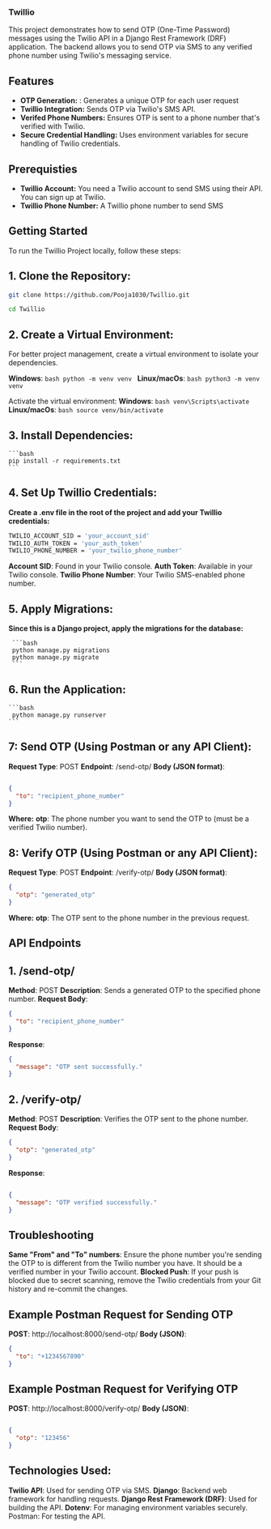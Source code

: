 ### Twillio

This project demonstrates how to send OTP (One-Time Password) messages using the Twilio API in a Django Rest Framework (DRF) application. The backend allows you to send OTP via SMS to any verified phone number using Twilio's messaging service.
## Features

- **OTP Generation:** : Generates a unique OTP for each user request
- **Twillio Integration:** Sends OTP via Twilio's SMS API.
- **Verifed Phone Numbers:** Ensures OTP is sent to a phone number that's verified with Twilio.
- **Secure Credential Handling:** Uses environment variables for secure handling of Twilio credentials.


## Prerequisties

- **Twillio Account:** You need a Twilio account to send SMS using their API. You can sign up at Twilio.
- **Twillio Phone Number:** A Twillio phone number to send SMS


## Getting Started

To run the Twillio Project locally, follow these steps:

## 1. Clone the Repository:
   ```bash
   git clone https://github.com/Pooja1030/Twillio.git
   ```
   ```bash
   cd Twillio
   ```
## 2. Create a Virtual Environment:

   For better project management, create a virtual environment to isolate your dependencies.

   **Windows**:
    ```bash
    python -m venv venv
    ```
   **Linux/macOs**:
    ```bash
    python3 -m venv venv
    ```

   Activate the virtual environment:
   **Windows**:
     ```bash
     venv\Scripts\activate
     ```
   **Linux/macOs**:
     ```bash
     source venv/bin/activate
     ```
    
## 3. **Install Dependencies**:
    ```bash
    pip install -r requirements.txt
    ```
    
## 4. Set Up Twillio Credentials:

**Create a .env file in the root of the project and add your Twillio credentials:**
  ```bash
  TWILIO_ACCOUNT_SID = 'your_account_sid'
  TWILIO_AUTH_TOKEN = 'your_auth_token'
  TWILIO_PHONE_NUMBER = 'your_twilio_phone_number'
  ```

  **Account SID**: Found in your Twilio console.
  **Auth Token**: Available in your Twilio console.
  **Twilio Phone Number**: Your Twilio SMS-enabled phone number.

## 5. Apply Migrations:
 
   **Since this is a Django project, apply the migrations for the database:**

     ```bash
     python manage.py migrations
     python manage.py migrate
     ```

## 6. Run the Application:
    ```bash
     python manage.py runserver
    ```

## 7: Send OTP (Using Postman or any API Client):
  **Request Type**: POST
  **Endpoint**: /send-otp/
  **Body (JSON format)**:

```json

{
  "to": "recipient_phone_number"
}
```

**Where:**
**otp**: The phone number you want to send the OTP to (must be a verified Twilio number).

## 8: Verify OTP (Using Postman or any API Client):
**Request Type**: POST
**Endpoint**: /verify-otp/
**Body (JSON format)**:
```json
{
  "otp": "generated_otp"
}
```

**Where:**
**otp**: The OTP sent to the phone number in the previous request.

## API Endpoints 
## 1. /send-otp/
**Method**: POST
**Description**: Sends a generated OTP to the specified phone number.
**Request Body**:
```json
{
  "to": "recipient_phone_number"
}
```
**Response**:
```json
{
  "message": "OTP sent successfully."
}
```

## 2. /verify-otp/
**Method**: POST
**Description**: Verifies the OTP sent to the phone number.
**Request Body**:
```json
{
  "otp": "generated_otp"
}
```
**Response**:
```json

{
  "message": "OTP verified successfully."
}
```

## Troubleshooting
**Same "From" and "To" numbers**: Ensure the phone number you're sending the OTP to is different from the Twilio number you have. It should be a verified number in your Twilio account.
**Blocked Push**: If your push is blocked due to secret scanning, remove the Twilio credentials from your Git history and re-commit the changes.

## Example Postman Request for Sending OTP
**POST**: http://localhost:8000/send-otp/
**Body (JSON)**:
```json
{
  "to": "+1234567890"
}
```
## Example Postman Request for Verifying OTP
**POST**: http://localhost:8000/verify-otp/
**Body (JSON)**:
```json

{
  "otp": "123456"
}
```


## Technologies Used:
**Twilio API**: Used for sending OTP via SMS.
**Django**: Backend web framework for handling requests.
**Django Rest Framework (DRF)**: Used for building the API.
**Dotenv**: For managing environment variables securely.
Postman: For testing the API.    
